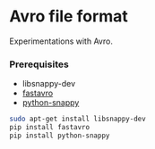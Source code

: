 # Avro file format
Experimentations with Avro.


### Prerequisites
+ libsnappy-dev
+ [fastavro](https://pypi.org/project/fastavro/)
+ [python-snappy](https://pypi.org/project/python-snappy/)

``` bash
sudo apt-get install libsnappy-dev
pip install fastavro
pip install python-snappy
```

